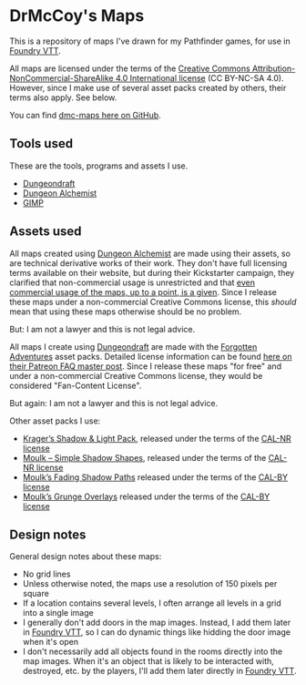 DrMcCoy's Maps
==============

This is a repository of maps I've drawn for my Pathfinder games, for use
in [Foundry VTT](https://foundryvtt.com/).

All maps are licensed under the terms of the [Creative Commons
Attribution-NonCommercial-ShareAlike 4.0 International
license](https://creativecommons.org/licenses/by-nc-sa/4.0/) (CC BY-NC-SA 4.0).
However, since I make use of several asset packs created by others, their
terms also apply. See below.

You can find [dmc-maps here on GitHub](https://github.com/DrMcCoy/dmc-maps).


Tools used
----------

These are the tools, programs and assets I use.

- [Dungeondraft](https://dungeondraft.net/)
- [Dungeon Alchemist](https://www.dungeonalchemist.com/)
- [GIMP](https://www.gimp.org/)


Assets used
-----------

All maps created using [Dungeon Alchemist](https://www.dungeonalchemist.com/)
are made using their assets, so are technical derivative works of their work.
They don't have full licensing terms available on their website, but during
their Kickstarter campaign, they clarified that non-commercial usage is
unrestricted and that [even commercial usage of the maps, up to a point, is
a given](https://www.kickstarter.com/projects/1024146278/dungeon-alchemisttm/posts/3123255).
Since I release these maps under a non-commercial Creative Commons license,
this *should* mean that using these maps otherwise should be no problem.

But: I am not a lawyer and this is not legal advice.

All maps I create using [Dungeondraft](https://dungeondraft.net/) are made
with the [Forgotten Adventures](https://forgotten-adventures.net/) asset packs.
Detailed license information can be found [here on their Patreon FAQ master
post](https://www.patreon.com/posts/fa-master-post-44664619). Since I release
these maps "for free" and under a non-commercial Creative Commons license, they
would be considered "Fan-Content License".

But again: I am not a lawyer and this is not legal advice.

Other asset packs I use:

- [Krager’s Shadow & Light Pack](https://cartographyassets.com/assets/7713/kragers-shadow-light-pack/),
  released under the terms of the [CAL-NR license](https://cartographyassets.com/license/)
- [Moulk – Simple Shadow Shapes](https://cartographyassets.com/assets/26937/moulk-simple-shadow-shapes/),
  released under the terms of the [CAL-NR license](https://cartographyassets.com/license/)
- [Moulk’s Fading Shadow Paths](https://cartographyassets.com/assets/16299/moulks-fading-shadow-paths/)
  released under the terms of the [CAL-BY license](https://cartographyassets.com/license/)
- [Moulk’s Grunge Overlays](https://cartographyassets.com/assets/15518/moulks-grunge-overlays/)
  released under the terms of the [CAL-BY license](https://cartographyassets.com/license/)


Design notes
------------

General design notes about these maps:

- No grid lines
- Unless otherwise noted, the maps use a resolution of 150 pixels per square
- If a location contains several levels, I often arrange all levels in a grid
  into a single image
- I generally don't add doors in the map images. Instead, I add them later
  in [Foundry VTT](https://foundryvtt.com/), so I can do dynamic things like
  hidding the door image when it's open
- I don't necessarily add all objects found in the rooms directly into the
  map images. When it's an object that is likely to be interacted with,
  destroyed, etc. by the players, I'll add them later directly in [Foundry
  VTT](https://foundryvtt.com/).
